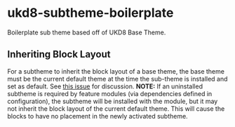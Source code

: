 # ukd8-subtheme-boilerplate

Boilerplate sub theme based off of UKD8 Base Theme.


## Inheriting Block Layout
For a subtheme to inherit the block layout of a base theme, the base theme must be the current default theme at the time the sub-theme is installed and set as default. See [this issue](https://www.drupal.org/project/drupal/issues/2635978) for discussion. **NOTE:** If an uninstalled subtheme is required by feature modules (via dependencies defined in configuration), the subtheme will be installed with the module, but it may not inherit the block layout of the current default theme. This will cause the blocks to have no placement in the newly activated subtheme. 
